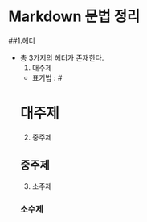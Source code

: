 # Markdown 문법 정리
##1.헤더
* 총 3가지의 헤더가 존재한다.
  1. 대주제 
   * 표기법 : # 
  # 대주제
  2. 중주제
  ## 중주제
  3. 소주제
  ### 소수제

